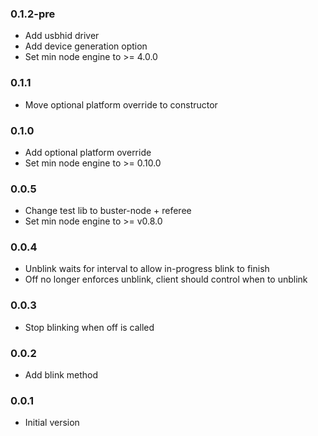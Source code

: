 ### 0.1.2-pre
* Add usbhid driver
* Add device generation option
* Set min node engine to >= 4.0.0

### 0.1.1
* Move optional platform override to constructor

### 0.1.0
* Add optional platform override
* Set min node engine to >= 0.10.0

### 0.0.5
* Change test lib to buster-node + referee
* Set min node engine to >= v0.8.0 

### 0.0.4
* Unblink waits for interval to allow in-progress blink to finish
* Off no longer enforces unblink, client should control when to unblink

### 0.0.3
* Stop blinking when off is called

### 0.0.2
* Add blink method

### 0.0.1
* Initial version
